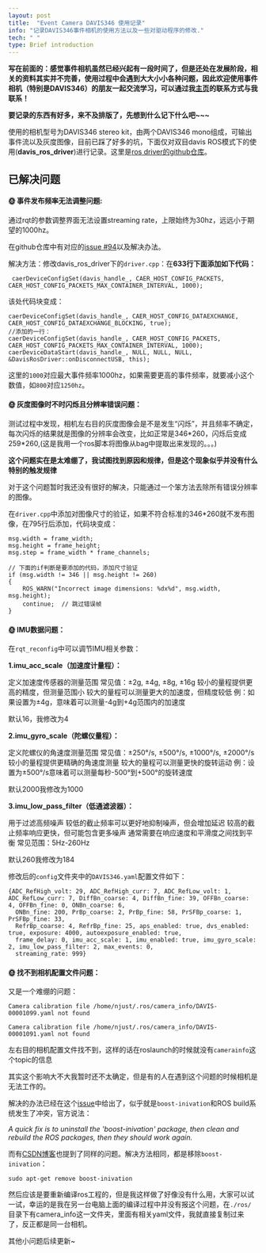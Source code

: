 ```yaml
---
layout: post
title:  "Event Camera DAVIS346 使用记录"
info: "记录DAVIS346事件相机的使用方法以及一些对驱动程序的修改."
tech: " "
type: Brief introduction 
---
```


**写在前面的：感觉事件相机虽然已经兴起有一段时间了，但是还处在发展阶段，相关的资料其实并不完善，使用过程中会遇到大大小小各种问题，因此欢迎使用事件相机（特别是DAVIS346）的朋友一起交流学习，可以通过我[主页](effun.xyz)的联系方式与我联系！**

**要记录的东西有好多，来不及排版了，先想到什么记下什么吧~~~**


使用的相机型号为DAVIS346 stereo kit，由两个DAVIS346 mono组成，可输出事件流以及灰度图像，目前已踩了好多的坑，下面仅对双目davis ROS模式下的使用(**davis_ros_driver**)进行记录。这里是[ros driver的github仓库](https://github.com/uzh-rpg/rpg_dvs_ros)。

## 已解决问题

#### &#127774; 事件发布频率无法调整问题: 

通过rqt的参数调整界面无法设置streaming rate，上限始终为30hz，远远小于期望的1000hz。

在github仓库中有对应的[issue #94](https://github.com/uzh-rpg/rpg_dvs_ros/issues/94)以及解决办法。

解决方法：修改davis_ros_driver下的`driver.cpp`：在**633行下面添加如下代码：**

```
 caerDeviceConfigSet(davis_handle_, CAER_HOST_CONFIG_PACKETS, CAER_HOST_CONFIG_PACKETS_MAX_CONTAINER_INTERVAL, 1000);
```

该处代码块变成：

```
caerDeviceConfigSet(davis_handle_, CAER_HOST_CONFIG_DATAEXCHANGE, CAER_HOST_CONFIG_DATAEXCHANGE_BLOCKING, true);
//添加的一行：
caerDeviceConfigSet(davis_handle_, CAER_HOST_CONFIG_PACKETS, CAER_HOST_CONFIG_PACKETS_MAX_CONTAINER_INTERVAL, 1000);
caerDeviceDataStart(davis_handle_, NULL, NULL, NULL, &DavisRosDriver::onDisconnectUSB, this);
```

这里的`1000`对应最大事件频率1000hz，如果需要更高的事件频率，就要减小这个数值，如`800`对应`1250hz`。

#### &#127774; 灰度图像时不时闪烁且分辨率错误问题：

测试过程中发现，相机左右目的灰度图像会是不是发生“闪烁”，并且频率不确定，每次闪烁的结果就是图像的分辨率会改变，比如正常是346\*260，闪烁后变成259\*260,(这是我用一个ros脚本将图像从bag中提取出来发现的。。。)

**这个问题实在是太难绷了，我试图找到原因和规律，但是这个现象似乎并没有什么特别的触发规律**

对于这个问题暂时我还没有很好的解决，只能通过一个笨方法去除所有错误分辨率的图像。

在`driver.cpp`中添加对图像尺寸的验证，如果不符合标准的346\*260就不发布图像，在795行后添加，代码块变成：

```
msg.width = frame_width;
msg.height = frame_height;
msg.step = frame_width * frame_channels;

// 下面的if判断是要添加的代码，添加尺寸验证
if (msg.width != 346 || msg.height != 260)
{
	ROS_WARN("Incorrect image dimensions: %dx%d", msg.width, msg.height);
	continue;  // 跳过错误帧
}
```

#### &#127774; IMU数据问题：

在`rqt_reconfig`中可以调节IMU相关参数：

**1.imu_acc_scale（加速度计量程）：**

定义加速度传感器的测量范围
常见值：±2g, ±4g, ±8g, ±16g
较小的量程提供更高的精度，但测量范围小
较大的量程可以测量更大的加速度，但精度较低
例：如果设置为±4g，意味着可以测量-4g到+4g范围内的加速度

默认16，我修改为4

**2.imu_gyro_scale（陀螺仪量程）：**

定义陀螺仪的角速度测量范围
常见值：±250°/s, ±500°/s, ±1000°/s, ±2000°/s
较小的量程提供更精确的角速度测量
较大的量程可以测量更快的旋转运动
例：设置为±500°/s意味着可以测量每秒-500°到+500°的旋转速度

默认2000我修改为1000

**3.imu_low_pass_filter（低通滤波器）：**

用于过滤高频噪声
较低的截止频率可以更好地抑制噪声，但会增加延迟
较高的截止频率响应更快，但可能包含更多噪声
通常需要在响应速度和平滑度之间找到平衡
常见范围：5Hz-260Hz

默认260我修改为184

修改后的`config`文件夹中的`DAVIS346.yaml`配置文件如下：

```
{ADC_RefHigh_volt: 29, ADC_RefHigh_curr: 7, ADC_RefLow_volt: 1, ADC_RefLow_curr: 7, DiffBn_coarse: 4, DiffBn_fine: 39, OFFBn_coarse: 4, OFFBn_fine: 0, ONBn_coarse: 6,
  ONBn_fine: 200, PrBp_coarse: 2, PrBp_fine: 58, PrSFBp_coarse: 1, PrSFBp_fine: 33,
  RefrBp_coarse: 4, RefrBp_fine: 25, aps_enabled: true, dvs_enabled: true, exposure: 4000, autoexposure_enabled: true,
  frame_delay: 0, imu_acc_scale: 1, imu_enabled: true, imu_gyro_scale: 2, imu_low_pass_filter: 2, max_events: 0,
  streaming_rate: 999}

```

#### &#127774; 找不到相机配置文件问题：

又是一个难绷的问题：

```
Camera calibration file /home/njust/.ros/camera_info/DAVIS-00001099.yaml not found

Camera calibration file /home/njust/.ros/camera_info/DAVIS-00001091.yaml not found
```

左右目的相机配置文件找不到，这样的话在roslaunch的时候就没有`camerainfo`这个topic的信息

其实这个影响大不大我暂时还不太确定，但是有的人在遇到这个问题的时候相机是无法工作的。

解决的办法已经在这个[issue](https://giters.com/uzh-rpg/rpg_dvs_ros/issues/117)中给出了，似乎就是`boost-inivation`和ROS build系统发生了冲突，官方说法：

*A quick fix is to uninstall the 'boost-inivation' package, then clean and rebuild the ROS packages, then they should work again.*

而有[CSDN博客](https://blog.csdn.net/gwplovekimi/article/details/120458248?spm=1001.2014.3001.5502)也提到了同样的问题。解决方法相同，都是移除`boost-inivation`：

```
sudo apt-get remove boost-inivation
```

然后应该是要重新编译ros工程的，但是我这样做了好像没有什么用，大家可以试一试，幸运的是我在另一台电脑上面的编译过程中并没有报这个问题，在`./ros/`目录下有camera_info这一文件夹，里面有相关yaml文件，我就直接复制过来了，反正都是同一台相机。


其他小问题后续更新~